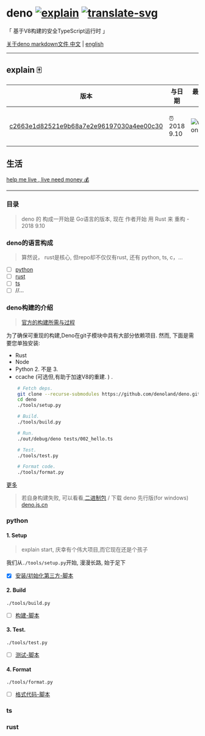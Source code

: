 # deno [![explain]][source] [![translate-svg]][translate-list]

[explain]: http://llever.com/explain.svg
[source]: https://github.com/chinanf-boy/Source-Explain
[translate-svg]: http://llever.com/translate.svg
[translate-list]: https://github.com/chinanf-boy/deno-zh

「 基于V8构建的安全TypeScript运行时 」

[关于deno markdown文件 中文][translate-list] | [english](https://github.com/denoland/deno)

---

## explain 🀄️
<!-- doc-templite START generated -->
<!-- time = '2018 9.10' -->
<!-- repo = 'denoland/deno' -->
<!-- commit = 'c2663e1d82521e9b68a7e2e96197030a4ee00c30' -->
版本 | 与日期 | 最新更新 | 更多
---|---|---|---
[c2663e1d82521e9b68a7e2e96197030a4ee00c30][commit] | ⏰ 2018 9.10 | ![version] | [源码解释][source]

[commit]: https://github.com//denoland/deno/tree/c2663e1d82521e9b68a7e2e96197030a4ee00c30
[version]: https://img.shields.io/npm/v/denoland/deno.svg

<!-- doc-templite END generated -->

## 生活

[help me live , live need money 💰](https://github.com/chinanf-boy/live-need-money)

---

### 目录

<!-- START doctoc -->
<!-- END doctoc -->

> deno 的 构成一开始是 Go语言的版本, 现在 作者开始 用 Rust 来 重构 - 2018 9.10

### deno的语言构成

> 算然说， rust是核心, 但repo却不仅仅有rust, 还有 python, ts, c，...

- [ ] [python](#python) 
- [ ] [rust](#rust)
- [ ] [ts](#ts)
- [ ] //...

### deno构建的介绍

> [官方的构建所需与过程](https://github.com/denoland/deno#build-instructions)

为了确保可重现的构建,Deno在git子模块中具有大部分依赖项目. 然而, 下面是需要您单独安装:

- Rust
- Node
- Python 2. 不是 3.
- ccache (可选但,有助于加速V8的重建. ) .

``` bash
    # Fetch deps.
    git clone --recurse-submodules https://github.com/denoland/deno.git
    cd deno
    ./tools/setup.py

    # Build.
    ./tools/build.py

    # Run.
    ./out/debug/deno tests/002_hello.ts

    # Test.
    ./tools/test.py

    # Format code.
    ./tools/format.py
```

[更多](https://github.com/chinanf-boy/deno-zh#%E6%9E%84%E5%BB%BA%E8%AF%B4%E6%98%8E)

> 若自身构建失败, 可以看看,[二进制包](https://github.com/denoland/deno/releases) / 下载 deno 先行版(for windows) [deno.js.cn](http://deno.js.cn)

### python

#### 1. Setup

> explain start, 庆幸有个伟大项目,而它现在还是个孩子

我们从`./tools/setup.py`开始, 漫漫长路, 始于足下

- [x] [安装/初始化第三方-脚本](./setup.py.md)

#### 2. Build

`./tools/build.py`

- [ ] [构建-脚本](./build.py.md)

#### 3. Test.

`./tools/test.py`

- [ ] [测试-脚本](./test.py.md)

#### 4. Format

`./tools/format.py`

- [ ] [格式代码-脚本](./format.py.md)

### ts
### rust